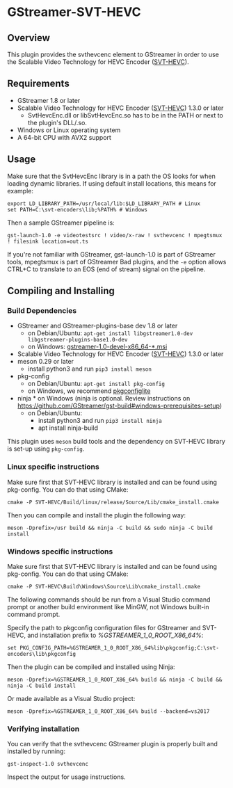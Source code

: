 # GStreamer-SVT-HEVC
## Overview
This plugin provides the svthevcenc element to GStreamer in order to use the Scalable Video Technology for HEVC Encoder ([SVT-HEVC](https://github.com/intel/SVT-HEVC)). 

## Requirements
  * GStreamer 1.8 or later
  * Scalable Video Technology for HEVC Encoder ([SVT-HEVC](https://github.com/intel/SVT-HEVC)) 1.3.0 or later
	  * SvtHevcEnc.dll or libSvtHevcEnc.so has to be in the PATH or next to the plugin's DLL/.so.
  * Windows or Linux operating system
  * A 64-bit CPU with AVX2 support

## Usage
Make sure that the SvtHevcEnc library is in a path the OS looks for when loading dynamic libraries. If using default install locations, this means for example:

	export LD_LIBRARY_PATH=/usr/local/lib:$LD_LIBRARY_PATH # Linux
	set PATH=C:\svt-encoders\lib;%PATH% # Windows

Then a sample GStreamer pipeline is:

    gst-launch-1.0 -e videotestsrc ! video/x-raw ! svthevcenc ! mpegtsmux ! filesink location=out.ts

If you're not familiar with GStreamer, gst-launch-1.0 is part of GStreamer tools, mpegtsmux is part of GStreamer Bad plugins, and the `-e` option allows CTRL+C to translate to an EOS (end of stream) signal on the pipeline.

## Compiling and Installing
### Build Dependencies
  * GStreamer and GStreamer-plugins-base dev 1.8 or later
	  * on Debian/Ubuntu: `apt-get install libgstreamer1.0-dev libgstreamer-plugins-base1.0-dev`
	  * on Windows: [gstreamer-1.0-devel-x86_64-*.msi](https://gstreamer.freedesktop.org/data/pkg/windows/)
  * Scalable Video Technology for HEVC Encoder ([SVT-HEVC](https://github.com/intel/SVT-HEVC)) 1.3.0 or later
  * meson 0.29 or later
	  * install python3 and run `pip3 install meson`
  * pkg-config
	  * on Debian/Ubuntu: `apt-get install pkg-config`
	  * on Windows, we recommend [pkgconfiglite](https://sourceforge.net/projects/pkgconfiglite/)
  * ninja
	    * on Windows (ninja is optional.  Review instructions on https://github.com/GStreamer/gst-build#windows-prerequisites-setup)
	* on Debian/Ubuntu: 
	  * install python3 and run `pip3 install ninja`
	  * apt install ninja-build

This plugin uses `meson` build tools and the dependency on SVT-HEVC library is set-up using `pkg-config`. 

### Linux specific instructions
Make sure first that SVT-HEVC library is installed and can be found using pkg-config. You can do that using CMake:

	cmake -P SVT-HEVC/Build/linux/release/Source/Lib/cmake_install.cmake

Then you can compile and install the plugin the following way:

    meson -Dprefix=/usr build && ninja -C build && sudo ninja -C build install

### Windows specific instructions
Make sure first that SVT-HEVC library is installed and can be found using pkg-config. You can do that using CMake:

	cmake -P SVT-HEVC\Build\Windows\Source\Lib\cmake_install.cmake

The following commands should be run from a Visual Studio command prompt or another build environment like MinGW, not Windows built-in command prompt.

Specify the path to pkgconfig configuration files for GStreamer and SVT-HEVC, and installation prefix to _%GSTREAMER_1_0_ROOT_X86_64%_:

    set PKG_CONFIG_PATH=%GSTREAMER_1_0_ROOT_X86_64%lib\pkgconfig;C:\svt-encoders\lib\pkgconfig

Then the plugin can be compiled and installed using Ninja:

	meson -Dprefix=%GSTREAMER_1_0_ROOT_X86_64% build && ninja -C build && ninja -C build install

Or made available as a Visual Studio project:

	meson -Dprefix=%GSTREAMER_1_0_ROOT_X86_64% build --backend=vs2017

### Verifying installation

You can verify that the svthevcenc GStreamer plugin is properly built and installed by running:

```
gst-inspect-1.0 svthevcenc
```

Inspect the output for usage instructions.